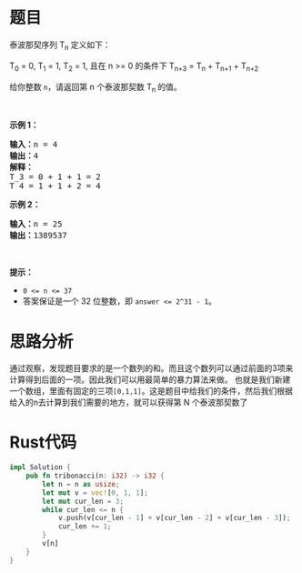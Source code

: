 # 题目
<p>泰波那契序列&nbsp;T<sub>n</sub>&nbsp;定义如下：&nbsp;</p>

<p>T<sub>0</sub> = 0, T<sub>1</sub> = 1, T<sub>2</sub> = 1, 且在 n &gt;= 0&nbsp;的条件下 T<sub>n+3</sub> = T<sub>n</sub> + T<sub>n+1</sub> + T<sub>n+2</sub></p>

<p>给你整数&nbsp;<code>n</code>，请返回第 n 个泰波那契数&nbsp;T<sub>n </sub>的值。</p>

<p>&nbsp;</p>

<p><strong>示例 1：</strong></p>

<pre><strong>输入：</strong>n = 4
<strong>输出：</strong>4
<strong>解释：</strong>
T_3 = 0 + 1 + 1 = 2
T_4 = 1 + 1 + 2 = 4
</pre>

<p><strong>示例 2：</strong></p>

<pre><strong>输入：</strong>n = 25
<strong>输出：</strong>1389537
</pre>

<p>&nbsp;</p>

<p><strong>提示：</strong></p>

<ul>
	<li><code>0 &lt;= n &lt;= 37</code></li>
	<li>答案保证是一个 32 位整数，即&nbsp;<code>answer &lt;= 2^31 - 1</code>。</li>
</ul>

# 思路分析
通过观察，发现题目要求的是一个数列的和。而且这个数列可以通过前面的3项来计算得到后面的一项。因此我们可以用最简单的暴力算法来做。
也就是我们新建一个数组，里面有固定的三项`[0,1,1]`。这是题目中给我们的条件，然后我们根据给入的n去计算到我们需要的地方，就可以获得第 N 个泰波那契数了
# Rust代码
```rust
impl Solution {
    pub fn tribonacci(n: i32) -> i32 {
        let n = n as usize;
        let mut v = vec![0, 1, 1];
        let mut cur_len = 3;
        while cur_len <= n {
            v.push(v[cur_len - 1] + v[cur_len - 2] + v[cur_len - 3]);
            cur_len += 1;
        }
        v[n]
    }
}
```
